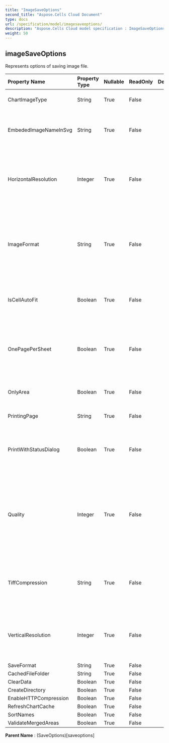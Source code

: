```yaml
---
title: "ImageSaveOptions"
second_title: "Aspose.Cells Cloud Document"
type: docs
url: /specification/model/imagesaveoptions/
description: "Aspose.Cells Cloud model specification : ImageSaveOptions. Effortlessly handle Excel and other spreadsheet documents with features like opening, generating, editing, splitting, merging, comparing, and converting."
weight: 50
---
```


## **imageSaveOptions**

Represents options of saving image file. 

| Property Name | Property Type | Nullable |  ReadOnly | DefaultValue | Description | 
| :- | :- | :- |:- |  :- | :- |
| ChartImageType | String | True |  False |  | Indicate the chart imagetype when converting. |  
| EmbededImageNameInSvg | String | True |  False |  | Indicate the filename of embeded image in svg. This should be full path with directory like "c:\\xpsEmbeded" |  
| HorizontalResolution | Integer | True |  False |  | Gets or sets the horizontal resolution for generated images, in dots per inch.                 Applies generating image method except Emf format images.               The default value is 96. |  
| ImageFormat | String | True |  False |  | Gets or sets the format of the generated images.  Don't apply the method that returns a Bitmap object.             The default value is ImageFormat.Bmp.  Don't apply the method that returns a Bitmap object. |  
| IsCellAutoFit | Boolean | True |  False |  | Indicates whether the width and height of the cells is automatically fitted by cell value. The default value is false. |  
| OnePagePerSheet | Boolean | True |  False |  | If OnePagePerSheet is true , all content of one sheet will output to only                one page in result. The paper size of pagesetup will be invalid, and the                other settings of pagesetup will still take effect. |  
| OnlyArea | Boolean | True |  False |  | If this property is true , onle Area will be output, and no scale will take effect. |  
| PrintingPage | String | True |  False |  | Indicates which pages will not be printed. |  
| PrintWithStatusDialog | Boolean | True |  False |  | If PrintWithStatusDialog = true , there will be a dialog that shows current print status.  else no such dialog will show. |  
| Quality | Integer | True |  False |  | Gets or sets a value determining the quality of the generated images to apply only when saving pages to the Jpeg format.            Has effect only when saving to JPEG.  The value must be between 0 and 100. The default value is 100. |  
| TiffCompression | String | True |  False |  | Gets or sets the type of compression to apply only when saving pages to the Tiff format.            Has effect only when saving to TIFF.  The default value is Lzw. |  
| VerticalResolution | Integer | True |  False |  | Gets or sets the vertical resolution for generated images, in dots per inch.            Applies generating image method except Emf format image.            The default value is 96. |  
| SaveFormat | String | True |  False |  |  |  
| CachedFileFolder | String | True |  False |  |  |  
| ClearData | Boolean | True |  False |  |  |  
| CreateDirectory | Boolean | True |  False |  |  |  
| EnableHTTPCompression | Boolean | True |  False |  |  |  
| RefreshChartCache | Boolean | True |  False |  |  |  
| SortNames | Boolean | True |  False |  |  |  
| ValidateMergedAreas | Boolean | True |  False |  |  |  

**Parent Name** : (SaveOptions)[saveoptions]

